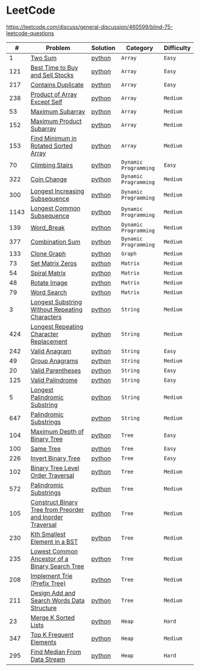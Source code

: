 # LeetCode

https://leetcode.com/discuss/general-discussion/460599/blind-75-leetcode-questions

|#| Problem | Solution | Category | Difficulty |
|-| ------- | -------- | -------- | ---------- |
|1| [Two Sum](https://leetcode.com/problems/two-sum/) |[python](./python/1_two_sum.py) | `Array` | `Easy` |
|121| [Best Time to Buy and Sell Stocks](https://leetcode.com/problems/best-time-to-buy-and-sell-stock/) | [python](./python/121_best_time_to_buy_and_sell_stocks.py) | `Array` | `Easy` |
|217| [Contains Duplicate](https://leetcode.com/problems/contains-duplicate/) | [python](./python/217_contains_duplicate.py) | `Array` | `Easy`|
|238| [Product of Array Except Self](https://leetcode.com/problems/product-of-array-except-self/) | [python](./python/238_product_of_array_except_self.py) | `Array` | `Medium` |
|53| [Maximum Subarray](https://leetcode.com/problems/maximum-subarray/) | [python](./python/53_maximum_subarray.py) | `Array` | `Medium` |
|152| [Maximum Product Subarray](https://leetcode.com/problems/maximum-product-subarray/) | [python](./python/152_maximum_product_subarray.py) | `Array` | `Medium` |
|153| [Find Minimum in Rotated Sorted Array](https://leetcode.com/problems/find-minimum-in-rotated-sorted-array/) | [python](./python/153_find_minimum_in_rotated_sorted_array.py) | `Array` | `Medium` |
|70| [Climbing Stairs](https://leetcode.com/problems/climbing-stairs/description/) | [python](./python/70_climbing_stairs.py) | `Dynamic Programming` | `Easy` |
|322| [Coin Change](https://leetcode.com/problems/coin-change/) | [python](./python/322_coin_change.py) | `Dynamic Programming` | `Medium` |
|300| [Longest Increasing Subsequence](https://leetcode.com/problems/longest-increasing-subsequence/) | [python](./python/300_longest_increasing_subsequence.py) | `Dynamic Programming` | `Medium` |
|1143| [Longest Common Subsequence](https://leetcode.com/problems/longest-common-subsequence/) | [python](./python/1143_longest_common_subsequence.py) | `Dynamic Programming` | `Medium` |
|139| [Word_Break](https://leetcode.com/problems/word-break/) | [python](./python/139_word_break.py) | `Dynamic Programming` | `Medium` |
|377| [Combination Sum](https://leetcode.com/problems/combination-sum-iv/) | [python](./python/377_combination_sum_iv.py) | `Dynamic Programming` | `Medium` |
|133| [Clone Graph](https://leetcode.com/problems/clone-graph/) | [python](./python/133_clone_graph.py) | `Graph` | `Medium` |
|73| [Set Matrix Zeros](https://leetcode.com/problems/set-matrix-zeroes/) | [python](./python/73_set_matrix_zeroes.py) | `Matrix` | `Medium` |
|54| [Spiral Matrix](https://leetcode.com/problems/spiral-matrix/) | [python](./python/54_spiral_matrix.py) | `Matrix` | `Medium` |
|48| [Rotate Image](https://leetcode.com/problems/rotate-image/) | [python](./python/48_rotate_image.py) | `Matrix` | `Medium` |
|79| [Word Search](https://leetcode.com/problems/word-search/) | [python](./python/79_word_search.py) | `Matrix` | `Medium` |
|3| [Longest Substring Without Repeating Characters](https://leetcode.com/problems/longest-substring-without-repeating-characters/) | [python](./python/3_longest_substring_without_repeating_characters.py) | `String` | `Medium` |
|424| [Longest Repeating Character Replacement](https://leetcode.com/problems/longest-repeating-character-replacement/) | [python](./python/424_longest_repeating_character_replacement.py) | `String` | `Medium` |
|242| [Valid Anagram](https://leetcode.com/problems/valid-anagram/) | [python](./python/242_valid_anagram.py) | `String` | `Easy` |
|49| [Group Anagrams](https://leetcode.com/problems/group-anagrams/) | [python](./python/49_group_anagrams.py) | `String` | `Medium` |
|20| [Valid Parentheses](https://leetcode.com/problems/valid-parentheses/) | [python](./python/20_valid_parentheses.py) | `String` | `Easy` |
|125| [Valid Palindrome](https://leetcode.com/problems/valid-palindrome/) | [python](./python/125_valid_palindrome.py) | `String` | `Easy` |
|5| [Longest Palindromic Substring](https://leetcode.com/problems/longest-palindromic-substring/) | [python](./python/5_longest_palindromic_substring.py) | `String` | `Medium` |
|647| [Palindromic Substrings](https://leetcode.com/problems/palindromic-substrings/) | [python](./python/647_palindromic_substrings.py) | `String` | `Medium` |
|104| [Maximum Depth of Binary Tree](https://leetcode.com/problems/maximum-depth-of-binary-tree/description/) | [python](./python/104_maximum_depth_of_binary_tree.py) | `Tree` | `Easy` |
|100| [Same Tree](https://leetcode.com/problems/same-tree/) | [python](./python/100_same_tree.py) | `Tree` | `Easy` |
|226| [Invert Binary Tree](https://leetcode.com/problems/invert-binary-tree/) | [python](./python/226_invert_binary_tree.py) | `Tree` | `Easy` |
|102| [Binary Tree Level Order Traversal](https://leetcode.com/problems/binary-tree-level-order-traversal/) | [python](./python/102_binary_tree_level_order_traversal.py) | `Tree` | `Medium` |
|572| [Palindromic Substrings](https://leetcode.com/problems/subtree-of-another-tree/) | [python](./python/572_subtree_of_another_tree.py) | `Tree` | `Medium` |
|105| [Construct Binary Tree from Preorder and Inorder Traversal](https://leetcode.com/problems/construct-binary-tree-from-preorder-and-inorder-traversal/) | [python](./python/105_construct_binary_tree_from_preorder_and_inorder_traversal.py) | `Tree` | `Medium` |
|230| [Kth Smallest Element in a BST](https://leetcode.com/problems/kth-smallest-element-in-a-bst/) | [python](./python/230_kth_smallest_element_in_a_bst.py) | `Tree` | `Medium` |
|235| [Lowest Common Ancestor of a Binary Search Tree](https://leetcode.com/problems/lowest-common-ancestor-of-a-binary-search-tree/) | [python](./python/235_lowest_common_ancestor_of_a_binary_search_tree.py) | `Tree` | `Medium` |
|208| [Implement Trie (Prefix Tree)](https://leetcode.com/problems/implement-trie-prefix-tree/) | [python](./python/208_implement_trie_prefix_tree.py) | `Tree` | `Medium` |
|211| [Design Add and Search Words Data Structure](https://leetcode.com/problems/design-add-and-search-words-data-structure/) | [python](./python/211_design_add_and_search_words_data_structure.py) | `Tree` | `Medium` |
|23| [Merge K Sorted Lists](https://leetcode.com/problems/merge-k-sorted-lists/) | [python](./python/23_merge_k_sorted_lists.py) | `Heap` | `Hard` |
|347| [Top K Frequent Elements](https://leetcode.com/problems/top-k-frequent-elements/) | [python](./python/347_top_k_frequent_elements.py) | `Heap` | `Medium` |
|295| [Find Median From Data Stream](https://leetcode.com/problems/find-median-from-data-stream/) | [python](./python/295_find_median_from_data_stream.py) | `Heap` | `Hard` |
